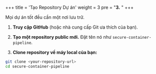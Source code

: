 +++
title = 'Tạo Repository Dự án'
weight = 3
pre = "<b>3.</b> "
+++

Mọi dự án tốt đều cần một nơi lưu trữ.

1. **Truy cập GitHub** (hoặc nhà cung cấp Git ưa thích của bạn).

2. **Tạo một repository public mới.** Đặt tên nó như `secure-container-pipeline`.

3. **Clone repository về máy local của bạn:**

```bash
git clone <your-repository-url>
cd secure-container-pipeline
```
